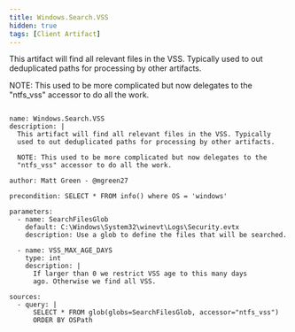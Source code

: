 ```yaml
---
title: Windows.Search.VSS
hidden: true
tags: [Client Artifact]
---
```


This artifact will find all relevant files in the VSS. Typically
used to out deduplicated paths for processing by other artifacts.

NOTE: This used to be more complicated but now delegates to the
"ntfs_vss" accessor to do all the work.


<pre><code class="language-yaml">
name: Windows.Search.VSS
description: |
  This artifact will find all relevant files in the VSS. Typically
  used to out deduplicated paths for processing by other artifacts.

  NOTE: This used to be more complicated but now delegates to the
  "ntfs_vss" accessor to do all the work.

author: Matt Green - @mgreen27

precondition: SELECT * FROM info() where OS = 'windows'

parameters:
  - name: SearchFilesGlob
    default: C:\Windows\System32\winevt\Logs\Security.evtx
    description: Use a glob to define the files that will be searched.

  - name: VSS_MAX_AGE_DAYS
    type: int
    description: |
      If larger than 0 we restrict VSS age to this many days
      ago. Otherwise we find all VSS.

sources:
  - query: |
      SELECT * FROM glob(globs=SearchFilesGlob, accessor="ntfs_vss")
      ORDER BY OSPath

</code></pre>

